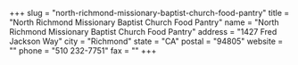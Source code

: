 +++
slug = "north-richmond-missionary-baptist-church-food-pantry"
title = "North Richmond Missionary Baptist Church Food Pantry"
name = "North Richmond Missionary Baptist Church Food Pantry"
address = "1427 Fred Jackson Way"
city = "Richmond"
state = "CA"
postal = "94805"
website = ""
phone = "510 232-7751"
fax = ""
+++
